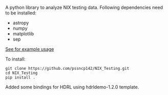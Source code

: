 A python library to analyze NIX testing data. Following dependencies need to be installed:

- astropy
- numpy
- matplotlib
- sep

[See for example usage](https://pssncp142.github.io/NIX_Testing/Example.html)

To install:

```
git clone https://github.com/pssncp142/NIX_Testing.git
cd NIX_Testing
pip install .
```

Added some bindings for HDRL using hdrldemo-1.2.0 template.



